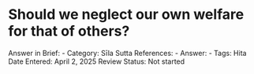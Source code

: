 # Should we neglect our own welfare for that of others?

Answer in Brief: -
 Category: Sīla
Sutta References: -
Answer: -
Tags: Hita
Date Entered: April 2, 2025
Review Status: Not started